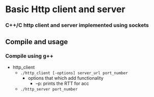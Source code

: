 # Basic Http client and server
 ### C++/C http client and server implemented using sockets

 ## Compile and usage

### Compile using g++

 - http_client
    - `./http_client [-options] server_url port_number`
        - options that which add functionality
            - –p: prints the RTT for acc
    - `./http_server port_number`